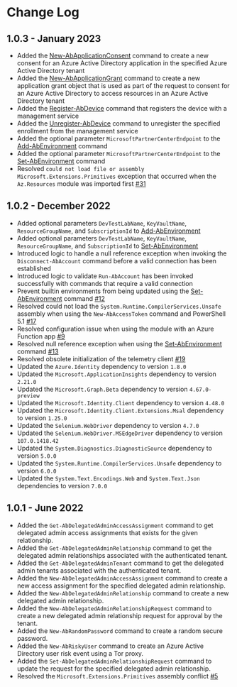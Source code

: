 <!--
    Please leave this section at the top of the change log.

    Changes for the upcoming release should go under the section titled "Upcoming Release", and should adhere to the following format:

    ## Upcoming Release
    * Overview of change #1
        - Additional information about change #1
    * Overview of change #2
        - Additional information about change #2
        - Additional information about change #2
    * Overview of change #3
    * Overview of change #4
        - Additional information about change #4

    ## YYYY.MM.DD - Version X.Y.Z (Previous Release)
    * Overview of change #1
        - Additional information about change #1
-->

# Change Log

## 1.0.3 - January 2023

* Added the [New-AbApplicationConsent](https://github.com/automationbrew/autobrew-powershell/blob/main/docs/help/New-AbApplicationConsent.md) command to create a new consent for an Azure Active Directory application in the specified Azure Active Directory tenant
* Added the [New-AbApplicationGrant](https://github.com/automationbrew/autobrew-powershell/blob/main/docs/help/New-AbApplicationGrant.md) command to create a new application grant object that is used as part of the request to consent for an Azure Active Directory to access resources in an Azure Active Directory tenant
* Added the [Register-AbDevice](https://github.com/automationbrew/autobrew-powershell/blob/main/docs/help/Register-AbDevice.md) command that registers the device with a management service
* Added the [Unregister-AbDevice](https://github.com/automationbrew/autobrew-powershell/blob/main/docs/help/Unregister-AbDevice.md) command to unregister the specified enrollment from the management service
* Added the optional parameter `MicrosoftPartnerCenterEndpoint` to the [Add-AbEnvironment](https://github.com/automationbrew/autobrew-powershell/blob/main/docs/help/Add-AbEnvironment.md) command
* Added the optional parameter `MicrosoftPartnerCenterEndpoint` to the [Set-AbEnvironment](https://github.com/automationbrew/autobrew-powershell/blob/main/docs/help/Set-AbEnvironment.md) command
* Resolved `could not load file or assembly Microsoft.Extensions.Primitives` exception that occurred when the `Az.Resources` module was imported first [#31](https://github.com/automationbrew/autobrew-powershell/issues/31)

## 1.0.2 - December 2022

* Added optional parameters `DevTestLabName`, `KeyVaultName`, `ResourceGroupName`, and `SubscriptionId` to [Add-AbEnvironment](https://github.com/automationbrew/autobrew-powershell/blob/main/docs/help/Add-AbEnvironment.md)
* Added optional parameters `DevTestLabName`, `KeyVaultName`, `ResourceGroupName`, and `SubscriptionId` to [Set-AbEnvironment](https://github.com/automationbrew/autobrew-powershell/blob/main/docs/help/Set-AbEnvironment.md)
* Introduced logic to handle a null reference exception when invoking the `Disconnect-AbAccount` command before a valid connection has been established
* Introduced logic to validate `Run-AbAccount` has been invoked successfully with commands that require a valid connection
* Prevent builtin environments from being updated using the [Set-AbEnvironment](https://github.com/automationbrew/autobrew-powershell/blob/main/docs/help/Set-AbEnvironment.md) command [#12](https://github.com/automationbrew/autobrew-powershell/issues/12)
* Resolved could not load the `System.Runtime.CompilerServices.Unsafe` assembly when using the `New-AbAccessToken` command and PowerShell 5.1 [#17](https://github.com/automationbrew/autobrew-powershell/issues/17)
* Resolved configuration issue when using the module with an Azure Function app [#9](https://github.com/automationbrew/autobrew-powershell/issues/9)
* Resolved null reference exception when using the [Set-AbEnvironment](https://github.com/automationbrew/autobrew-powershell/blob/main/docs/help/Set-AbEnvironment.md) command [#13](https://github.com/automationbrew/autobrew-powershell/issues/13)
* Resolved obsolete initialization of the telemetry client [#19](https://github.com/automationbrew/autobrew-powershell/issues/19)
* Updated the `Azure.Identity` dependency to version `1.8.0`
* Updated the `Microsoft.ApplicationInsights` dependency to version `2.21.0`
* Updated the `Microsoft.Graph.Beta` dependency to version `4.67.0-preview`
* Updated the `Microsoft.Identity.Client` dependency to version `4.48.0`
* Updated the `Microsoft.Identity.Client.Extensions.Msal` dependency to version `1.25.0`
* Updated the `Selenium.WebDriver` dependency to version `4.7.0`
* Updated the `Selenium.WebDriver.MSEdgeDriver` dependency to version `107.0.1418.42`
* Updated the `System.Diagnostics.DiagnosticSource` dependency to version `5.0.0`
* Updated the `System.Runtime.CompilerServices.Unsafe` dependency to version `6.0.0`
* Updated the `System.Text.Encodings.Web` and `System.Text.Json` dependencies to version `7.0.0`

## 1.0.1 - June 2022

* Added the `Get-AbDelegatedAdminAccessAssignment` command to get delegated admin access assignments that exists for the given relationship.
* Added the `Get-AbDelegatedAdminRelationship` command to get the delegated admin relationships associated with the authenticated tenant.
* Added the `Get-AbDelegatedAdminTenant` command to get the delegated admin tenants associated with the authenticated tenant.
* Added the `New-AbDelegatedAdminAccessAssignment` command to create a new access assignment for the specified delegated admin relationship.
* Added the `New-AbDelegatedAdminRelationship` command to create a new delegated admin relationship.
* Added the `New-AbDelegatedAdminRelationshipRequest` command to create a new delegated admin relationship request for approval by the tenant.
* Added the `New-AbRandomPassword` command to create a random secure password.
* Added the `New-AbRiskyUser` command to create an Azure Active Directory user risk event using a Tor proxy.
* Added the `Set-AbDelegatedAdminRelationshipRequest` command to update the request for the specified delegated admin relationship.
* Resolved the `Microsoft.Extensions.Primitives` assembly conflict [#5](https://github.com/automationbrew/autobrew-powershell/issues/5)

